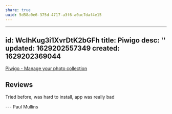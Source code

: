 ```yaml
---
share: true
uuid: 5d58a0e6-375d-4717-a3f6-a0ac7daf4e15
---
```

---
id: WcIhKug3i1XvrDtK2bGFh
title: Piwigo
desc: ''
updated: 1629202557349
created: 1629202369044
---

[Piwigo - Manage your photo collection](https://piwigo.org/)

## Reviews

Tried before, was hard to install, app was really bad

--- Paul Mullins

